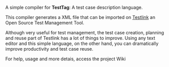 A simple compiler for **TestTag**: A test case description language.

This compiler generates a XML file that can be imported on [Testlink](http://www.teamst.org/) an Open Source Test Management Tool.

Although very useful for test management, the test case creation, planning and reuse part of Testlink has a lot of things to improve. Using any text editor and this simple language, on the other hand, you can dramatically improve productivity and test case reuse.

For help, usage and more detais, access the project Wiki